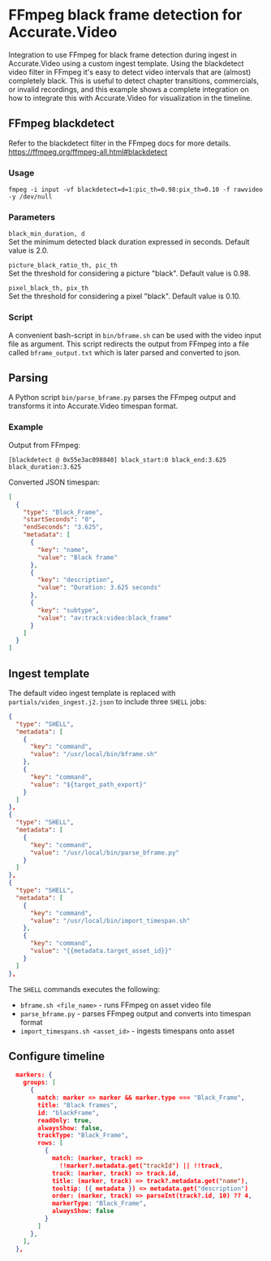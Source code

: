 # FFmpeg black frame detection for Accurate.Video

Integration to use FFmpeg for black frame detection during ingest in Accurate.Video using a custom ingest template. Using the blackdetect video filter in FFmpeg it's easy to detect video intervals that are (almost) completely black. This is useful to detect chapter transitions, commercials, or invalid recordings, and this example shows a complete integration on how to integrate this with Accurate.Video for visualization in the timeline.

## FFmpeg blackdetect

Refer to the blackdetect filter in the FFmpeg docs for more details.  
https://ffmpeg.org/ffmpeg-all.html#blackdetect

### Usage

```
fmpeg -i input -vf blackdetect=d=1:pic_th=0.98:pix_th=0.10 -f rawvideo -y /dev/null
```

### Parameters

`black_min_duration, d`  
Set the minimum detected black duration expressed in seconds. Default value is 2.0.

`picture_black_ratio_th, pic_th`  
Set the threshold for considering a picture "black". Default value is 0.98.

`pixel_black_th, pix_th`  
Set the threshold for considering a pixel "black". Default value is 0.10.

### Script

A convenient bash-script in `bin/bframe.sh` can be used with the video input file as argument. This script redirects the output from FFmpeg into a file called `bframe_output.txt` which is later parsed and converted to json. 

## Parsing

A Python script `bin/parse_bframe.py` parses the FFmpeg output and transforms it into Accurate.Video timespan format.

### Example

Output from FFmpeg:

```
[blackdetect @ 0x55e3ac098840] black_start:0 black_end:3.625 black_duration:3.625
```

Converted JSON timespan:
```json
[
  {
    "type": "Black_Frame",
    "startSeconds": "0",
    "endSeconds": "3.625",
    "metadata": [
      {
        "key": "name",
        "value": "Black frame"
      },
      {
        "key": "description",
        "value": "Duration: 3.625 seconds"
      },
      {
        "key": "subtype",
        "value": "av:track:video:black_frame"
      }
    ]
  }
]
```

## Ingest template

The default video ingest template is replaced with `partials/video_ingest.j2.json` to include three `SHELL` jobs:

```json
{
  "type": "SHELL",
  "metadata": [
    {
      "key": "command",
      "value": "/usr/local/bin/bframe.sh"
    },
    {
      "key": "command",
      "value": "${target_path_export}"
    }
  ]
},
{
  "type": "SHELL",
  "metadata": [
    {
      "key": "command",
      "value": "/usr/local/bin/parse_bframe.py"
    }
  ]
},
{
  "type": "SHELL",
  "metadata": [
    {
      "key": "command",
      "value": "/usr/local/bin/import_timespan.sh"
    },
    {
      "key": "command",
      "value": "{{metadata.target_asset_id}}"
    }
  ]
},
```

The `SHELL` commands executes the following:

* `bframe.sh <file_name>` - runs FFmpeg on asset video file
* `parse_bframe.py` - parses FFmpeg output and converts into timespan format
* `import_timespans.sh <asset_id>` - ingests timespans onto asset

## Configure timeline

```json
  markers: {
    groups: [
      {
        match: marker => marker && marker.type === "Black_Frame",
        title: "Black frames",
        id: "blackFrame",
        readOnly: true,
        alwaysShow: false,
        trackType: "Black_Frame",
        rows: [
          {
            match: (marker, track) =>
              !!marker?.metadata.get("trackId") || !!track,
            track: (marker, track) => track.id,
            title: (marker, track) => track?.metadata.get("name"),
            tooltip: ({ metadata }) => metadata.get("description")
            order: (marker, track) => parseInt(track?.id, 10) ?? 4,
            markerType: "Black_Frame",
            alwaysShow: false
          }
        ]
      },
    ],
  },
```

